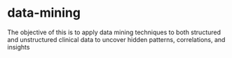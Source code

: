 # data-mining
The objective of this is to apply data mining techniques to both structured and unstructured clinical data to uncover hidden patterns, correlations, and insights
